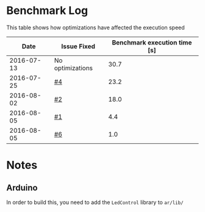 Benchmark Log
================
This table shows how optimizations have affected the execution speed

| Date | Issue Fixed | Benchmark execution time [s] |
| --- | --- | --- |
| 2016-07-13 | No optimizations | 30.7 |
| 2016-07-25 | [#4](https://github.com/claytonketner/clockpi/issues/4) | 23.2 |
| 2016-08-02 | [#2](https://github.com/claytonketner/clockpi/issues/2) | 18.0 |
| 2016-08-05 | [#1](https://github.com/claytonketner/clockpi/issues/1) | 4.4  |
| 2016-08-05 | [#6](https://github.com/claytonketner/clockpi/issues/6) | 1.0  |

Notes
==========
Arduino
--------------
In order to build this, you need to add the `LedControl` library to `ar/lib/`
